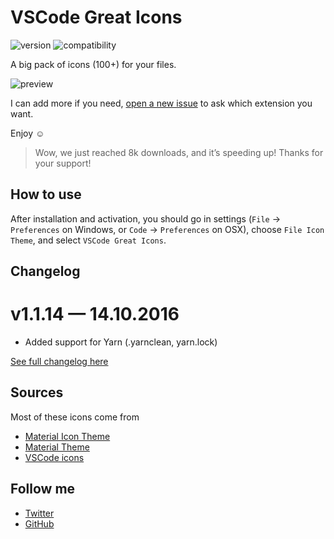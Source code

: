 # VSCode Great Icons

![version](https://img.shields.io/badge/version-1.1.16-brightgreen.svg?style=flat-square) ![compatibility](https://img.shields.io/badge/compatible-1.5.0+-brightgreen.svg?style=flat-square)

A big pack of icons (100+) for your files.

![preview](https://images.emmanuelbeziat.com/demo_vscode_-_Visual_Studio_Code-dy8gb-aplyj.jpg)

I can add more if you need, [open a new issue](https://github.com/EmmanuelBeziat/vscode-great-icons/issues) to ask which extension you want.

Enjoy ☺

> Wow, we just reached 8k downloads, and it’s speeding up! Thanks for your support!

## How to use

After installation and activation, you should go in settings (`File` → `Preferences` on Windows, or `Code` → `Preferences` on OSX), choose `File Icon Theme`, and select `VSCode Great Icons`.

## Changelog

# v1.1.14 — 14.10.2016
- Added support for Yarn (.yarnclean, yarn.lock)

[See full changelog here](https://github.com/EmmanuelBeziat/vscode-great-icons/blob/master/CHANGELOG.md)

## Sources

Most of these icons come from
* [Material Icon Theme](https://github.com/PKief/vscode-extension-material-icon-theme)
* [Material Theme](https://github.com/equinusocio/material-theme)
* [VSCode icons](https://github.com/robertohuertasm/vscode-icons)

## Follow me

* [Twitter](https://twitter.com/EmmanuelBeziat)
* [GitHub](https://github.com/EmmanuelBEziat)